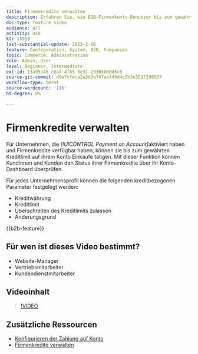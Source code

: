 ```yaml
---
title: Firmenkredite verwalten
description: Erfahren Sie, wie B2B-Firmenkonto-Benutzer bis zum gewährten Kreditlimit Einkäufe auf ihrem Konto tätigen können.
doc-type: feature video
audience: all
activity: use
kt: 13910
last-substantial-update: 2023-2-16
feature: Configuration, System, B2B, Companies
topic: Commerce, Administration
role: Admin, User
level: Beginner, Intermediate
exl-id: 13a95a45-c8af-4f85-9e31-29365080d5c0
source-git-commit: d6e7cfeca2a3d3e747abf49d4c5b3e3537299507
workflow-type: tm+mt
source-wordcount: '116'
ht-degree: 0%

---
```


# Firmenkredite verwalten

Für Unternehmen, die _[!UICONTROL Payment on Account]_&#x200B;aktiviert haben und Firmenkredite verfügbar haben, können sie bis zum gewährten Kreditlimit auf ihrem Konto Einkäufe tätigen. Mit dieser Funktion können Kundinnen und Kunden den Status ihrer Firmenkredite über ihr Konto-Dashboard überprüfen.

Für jedes Unternehmensprofil können die folgenden kreditbezogenen Parameter festgelegt werden:

- Kreditwährung
- Kreditlimit
- Überschreiten des Kreditlimits zulassen
- Änderungsgrund

{{b2b-feature}}

## Für wen ist dieses Video bestimmt?

- Website-Manager
- Vertriebsmitarbeiter
- Kundendienstmitarbeiter

## Videoinhalt

>[!VIDEO](https://video.tv.adobe.com/v/3411352?quality=12&learn=on&captions=ger)

## Zusätzliche Ressourcen

- [Konfigurieren der Zahlung auf Konto](https://experienceleague.adobe.com/docs/commerce-admin/b2b/enable-basic-features.html?lang=de#configure-payment-on-account)
- [Firmenkredite verwalten](https://experienceleague.adobe.com/docs/commerce-admin/b2b/companies/credit-company.html?lang=de)
